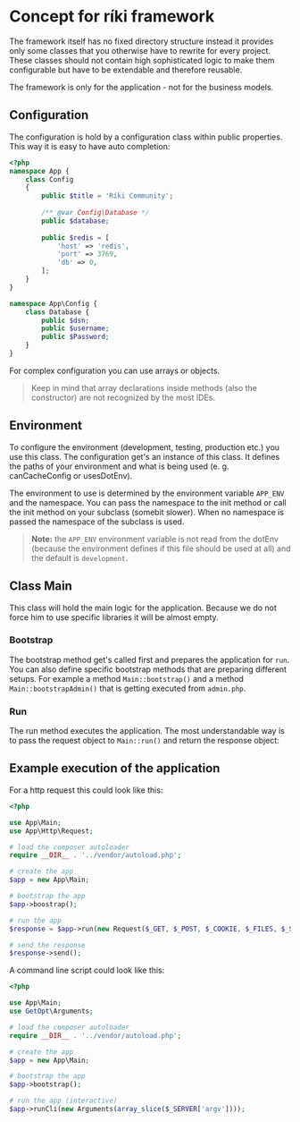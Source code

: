 # Concept for ríki framework

The framework itself has no fixed directory structure instead it provides only some classes that you otherwise have to
rewrite for every project. These classes should not contain high sophisticated logic to make them configurable but have
to be extendable and therefore reusable.

The framework is only for the application - not for the business models.

## Configuration

The configuration is hold by a configuration class within public properties. This way it is easy to have auto
completion:

```php
<?php
namespace App {
    class Config
    {
        public $title = 'Ríki Community';
        
        /** @var Config\Database */
        public $database;
        
        public $redis = [
            'host' => 'redis',
            'port' => 3769,
            'db' => 0,
        ];
    }
}

namespace App\Config {
    class Database {
        public $dsn;
        public $username;
        public $Password;
    }
}
```

For complex configuration you can use arrays or objects.

> Keep in mind that array declarations inside methods (also the constructor) are not recognized by the most IDEs.

## Environment

To configure the environment (development, testing, production etc.) you use this class. The configuration get's an
instance of this class. It defines the paths of your environment and what is being used (e. g. canCacheConfig or
usesDotEnv).

The environment to use is determined by the environment variable `APP_ENV` and the namespace. You can pass the namespace
to the init method or call the init method on your subclass (somebit slower). When no namespace is passed the namespace
of the subclass is used.

> **Note:** the `APP_ENV` environment variable is not read from the dotEnv (because the environment defines if this file
should be used at all) and the default is `development`. 

## Class Main

This class will hold the main logic for the application. Because we do not force him to use specific libraries it will
be almost empty.

### Bootstrap

The bootstrap method get's called first and prepares the application for `run`. You can also define specific bootstrap
methods that are preparing different setups. For example a method `Main::bootstrap()` and a method 
`Main::bootstrapAdmin()` that is getting executed from `admin.php`.

### Run

The run method executes the application. The most understandable way is to pass the request object to `Main::run()` and
return the response object:

## Example execution of the application

For a http request this could look like this:

```php
<?php

use App\Main;
use App\Http\Request;

# load the composer autoloader
require __DIR__ . '../vendor/autoload.php';

# create the app
$app = new App\Main;

# bootstrap the app
$app->boostrap();

# run the app
$response = $app->run(new Request($_GET, $_POST, $_COOKIE, $_FILES, $_SERVER));

# send the response
$response->send();
```

A command line script could look like this:

```php
<?php

use App\Main;
use GetOpt\Arguments;

# load the composer autoloader
require __DIR__ . '../vendor/autoload.php';

# create the app
$app = new App\Main;

# bootstrap the app
$app->bootstrap();

# run the app (interactive)
$app->runCli(new Arguments(array_slice($_SERVER['argv'])));
```
